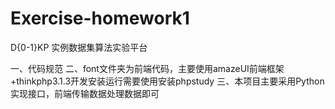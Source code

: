 # Exercise-homework1
D{0-1}KP 实例数据集算法实验平台

一、代码规范
二、font文件夹为前端代码，主要使用amazeUI前端框架+thinkphp3.1.3开发安装运行需要使用安装phpstudy
三、本项目主要采用Python实现接口，前端传输数据处理数据即可
